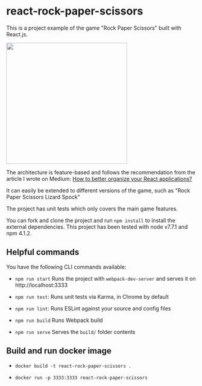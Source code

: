 # react-rock-paper-scissors

This is a project example of the game "Rock Paper Scissors" built with React.js.

<img width="320" src="https://cloud.githubusercontent.com/assets/4203845/24133009/166cc59c-0e3d-11e7-92a3-650a677d9c03.png">

The architecture is feature-based and follows the recommendation from the article I wrote on Medium: [How to better organize your React applications?](https://medium.com/@alexmngn/how-to-better-organize-your-react-applications-2fd3ea1920f1)

It can easily be extended to different versions of the game, such as "Rock Paper Scissors Lizard Spock"

The project has unit tests which only covers the main game features.

You can fork and clone the project and run `npm install` to install the external dependencies.
This project has been tested with node v7.7.1 and npm 4.1.2.

## Helpful commands

You have the following CLI commands available:

- `npm run start` Runs the project with `webpack-dev-server` and serves it on http://localhost:3333

- `npm run test`: Runs unit tests via Karma, in Chrome by default

- `npm run lint`: Runs ESLint against your source and config files

- `npm run build` Runs Webpack build

- `npm run serve` Serves the `build/` folder contents

## Build and run docker image

-  `docker build -t react-rock-paper-scissors .`

-  `docker run -p 3333:3333 react-rock-paper-scissors`

